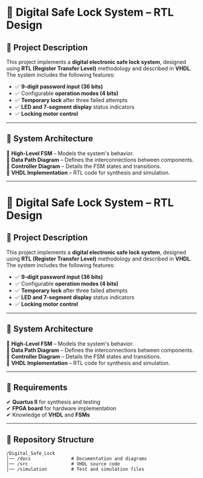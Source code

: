 # 🔐 **Digital Safe Lock System – RTL Design**

## 📖 Project Description  
This project implements a **digital electronic safe lock system**, designed using **RTL (Register Transfer Level)** methodology and described in **VHDL**. The system includes the following features:  

- ✅ **9-digit password input (36 bits)**
- ✅ Configurable **operation modes (4 bits)**
- ✅ **Temporary lock** after three failed attempts  
- ✅ **LED and 7-segment display** status indicators  
- ✅ **Locking motor control**  

---

## 📜 System Architecture  

📌 **High-Level FSM** – Models the system's behavior.  
📌 **Data Path Diagram** – Defines the interconnections between components.  
📌 **Controller Diagram** – Details the FSM states and transitions.  
📌 **VHDL Implementation** – RTL code for synthesis and simulation.

---
# 🔐 **Digital Safe Lock System – RTL Design**

## 📖 Project Description  
This project implements a **digital electronic safe lock system**, designed using **RTL (Register Transfer Level)** methodology and described in **VHDL**. The system includes the following features:  

- ✅ **9-digit password input (36 bits)**
- ✅ Configurable **operation modes (4 bits)**
- ✅ **Temporary lock** after three failed attempts  
- ✅ **LED and 7-segment display** status indicators  
- ✅ **Locking motor control**  

---

## 📜 System Architecture  

📌 **High-Level FSM** – Models the system's behavior.  
📌 **Data Path Diagram** – Defines the interconnections between components.  
📌 **Controller Diagram** – Details the FSM states and transitions.  
📌 **VHDL Implementation** – RTL code for synthesis and simulation.

---

## 🎯 Requirements  

✔ **Quartus II** for synthesis and testing  
✔ **FPGA board** for hardware implementation  
✔ Knowledge of **VHDL** and **FSMs**

---

## 📂 Repository Structure  

```plaintext
/Digital_Safe_Lock  
│── /docs               # Documentation and diagrams  
│── /src                # VHDL source code  
│── /simulation         # Test and simulation files  


